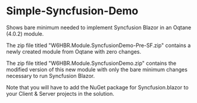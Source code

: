 # Simple-Syncfusion-Demo
Shows bare minimum needed to implement Syncfusion Blazor in an Oqtane (4.0.2) module.

The zip file titled "W6HBR.Module.SyncfusionDemo-Pre-SF.zip" contains a newly created module from Oqtane with zero changes.

The zip file titled "W6HBR.Module.SyncfusionDemo.zip" contains the modified version of this new module with only the bare minimum changes necessary to run Syncfusion Blazor.

Note that you will have to add the NuGet package for Syncfusion.blazor to your Client & Server projects in the solution.
